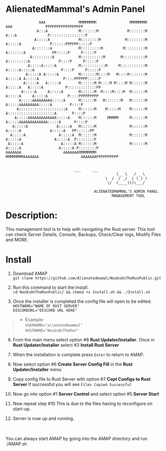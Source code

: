 # AlienatedMammal's Admin Panel 

```
               AAA               MMMMMMMM               MMMMMMMM               AAA               PPPPPPPPPPPPPPPPP
              A:::A              M:::::::M             M:::::::M              A:::A              P::::::::::::::::P
             A:::::A             M::::::::M           M::::::::M             A:::::A             P::::::PPPPPP:::::P
            A:::::::A            M:::::::::M         M:::::::::M            A:::::::A            PP:::::P     P:::::P
           A:::::::::A           M::::::::::M       M::::::::::M           A:::::::::A             P::::P     P:::::P
          A:::::A:::::A          M:::::::::::M     M:::::::::::M          A:::::A:::::A            P::::P     P:::::P
         A:::::A A:::::A         M:::::::M::::M   M::::M:::::::M         A:::::A A:::::A           P::::PPPPPP:::::P
        A:::::A   A:::::A        M::::::M M::::M M::::M M::::::M        A:::::A   A:::::A          P:::::::::::::PP
       A:::::A     A:::::A       M::::::M  M::::M::::M  M::::::M       A:::::A     A:::::A         P::::PPPPPPPPP
      A:::::AAAAAAAAA:::::A      M::::::M   M:::::::M   M::::::M      A:::::AAAAAAAAA:::::A        P::::P
     A:::::::::::::::::::::A     M::::::M    M:::::M    M::::::M     A:::::::::::::::::::::A       P::::P
    A:::::AAAAAAAAAAAAA:::::A    M::::::M     MMMMM     M::::::M    A:::::AAAAAAAAAAAAA:::::A      P::::P
   A:::::A             A:::::A   M::::::M               M::::::M   A:::::A             A:::::A   PP::::::PP
  A:::::A               A:::::A  M::::::M               M::::::M  A:::::A               A:::::A  P::::::::P
 A:::::A                 A:::::A M::::::M               M::::::M A:::::A                 A:::::A P::::::::P
AAAAAAA                   AAAAAAAMMMMMMMM               MMMMMMMMAAAAAAA                   AAAAAAAPPPPPPPPPP


					           ___     ___
                                                  (__ \   / _ \
                                             \  /  / _/  ( (_) )
                                              \/  (____)()\___/

                                        ALIENATEDMAMMAL'S ADMIN PANEL                                                 
                                                MANAGEMENT TOOL
```

# Description: 
This management tool is to help with navigating the Rust server. This tool can check Server Details, 
Console, Backups, Check/Clear logs, Modify Files and MORE. 


# Install 
1) Download AMAP<br>
```git clone https://github.com/Alienatedmamal/NoobsOnTheRunPublic.git```

2) Run this command to start the install.<br>
```cd NoobsOnTheRunPublic/ && chmod +x Install.sh && ./Install.sh```

5) Once the installer is completed the config file will open to be edited.<br>
```HOSTNAME="NAME OF RUST SERVER"```     
```DISCORDURL="DISCORD URL HERE"```
>- Example:<br>
```USERNAME="alienatedmammal"```<br>
```HOSTNAME="NoobsOnTheRun"```<br>

6) From the main menu select option #6 **Rust Updater/Installer**. Once in **Rust Updater/Installer** select #3 **Install Rust Server**<br>

7) When the installation is complete press ```Enter``` to return to AMAP.<br>

8) Now select option #6 **Create Server Config Fill** in the **Rust Updater/Installer** menu<br>

9) Copy config file to Rust Server with option #7 **Copt Configs to Rust Server** If successful you will see ```Files Copied Successful```<br>

10) Now go into option #1 **Server Control** and select option #5 **Server Start**<br>

11) Now repeat step #10 This is due to the files having to reconfigure on start-up. <br>

12) Server is now up and running. <br>
<br>
<br>
You can always start AMAP by going into the AMAP directory and run
./AMAP.sh
   



